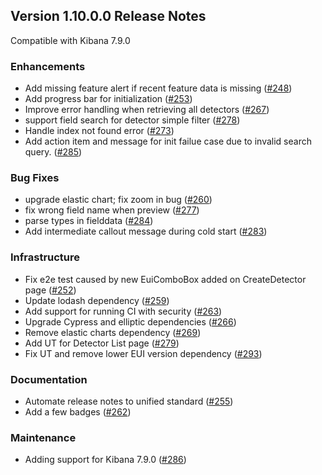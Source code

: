 ## Version 1.10.0.0 Release Notes

Compatible with Kibana 7.9.0

### Enhancements

- Add missing feature alert if recent feature data is missing ([#248](https://github.com/opendistro-for-elasticsearch/anomaly-detection-kibana-plugin/pull/248))
- Add progress bar for initialization ([#253](https://github.com/opendistro-for-elasticsearch/anomaly-detection-kibana-plugin/pull/253))
- Improve error handling when retrieving all detectors ([#267](https://github.com/opendistro-for-elasticsearch/anomaly-detection-kibana-plugin/pull/267))
- support field search for detector simple filter ([#278](https://github.com/opendistro-for-elasticsearch/anomaly-detection-kibana-plugin/pull/278))
- Handle index not found error ([#273](https://github.com/opendistro-for-elasticsearch/anomaly-detection-kibana-plugin/pull/273))
- Add action item and message for init failue case due to invalid search query. ([#285](https://github.com/opendistro-for-elasticsearch/anomaly-detection-kibana-plugin/pull/285))

### Bug Fixes

- upgrade elastic chart; fix zoom in bug ([#260](https://github.com/opendistro-for-elasticsearch/anomaly-detection-kibana-plugin/pull/260))
- fix wrong field name when preview ([#277](https://github.com/opendistro-for-elasticsearch/anomaly-detection-kibana-plugin/pull/277))
- parse types in fielddata ([#284](https://github.com/opendistro-for-elasticsearch/anomaly-detection-kibana-plugin/pull/284))
- Add intermediate callout message during cold start ([#283](https://github.com/opendistro-for-elasticsearch/anomaly-detection-kibana-plugin/pull/283))

### Infrastructure

- Fix e2e test caused by new EuiComboBox added on CreateDetector page ([#252](https://github.com/opendistro-for-elasticsearch/anomaly-detection-kibana-plugin/pull/252))
- Update lodash dependency ([#259](https://github.com/opendistro-for-elasticsearch/anomaly-detection-kibana-plugin/pull/259))
- Add support for running CI with security ([#263](https://github.com/opendistro-for-elasticsearch/anomaly-detection-kibana-plugin/pull/263))
- Upgrade Cypress and elliptic dependencies ([#266](https://github.com/opendistro-for-elasticsearch/anomaly-detection-kibana-plugin/pull/266))
- Remove elastic charts dependency ([#269](https://github.com/opendistro-for-elasticsearch/anomaly-detection-kibana-plugin/pull/269))
- Add UT for Detector List page ([#279](https://github.com/opendistro-for-elasticsearch/anomaly-detection-kibana-plugin/pull/279))
- Fix UT and remove lower EUI version dependency ([#293](https://github.com/opendistro-for-elasticsearch/anomaly-detection-kibana-plugin/pull/293))

### Documentation

- Automate release notes to unified standard ([#255](https://github.com/opendistro-for-elasticsearch/anomaly-detection-kibana-plugin/pull/255))
- Add a few badges ([#262](https://github.com/opendistro-for-elasticsearch/anomaly-detection-kibana-plugin/pull/262))

### Maintenance

- Adding support for Kibana 7.9.0 ([#286](https://github.com/opendistro-for-elasticsearch/anomaly-detection-kibana-plugin/pull/286))
